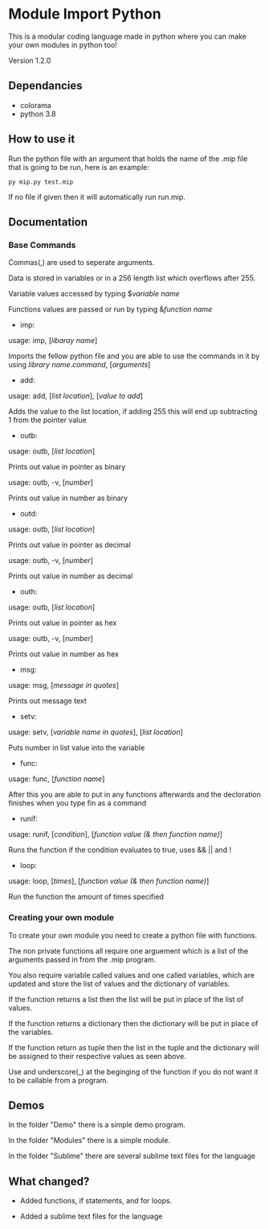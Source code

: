 # Module Import Python
This is a modular coding language made in python where you can make your own modules in python too!

Version 1.2.0

## Dependancies
- colorama
- python 3.8

## How to use it

Run the python file with an argument that holds the name of the .mip file that is going to be run, here is an example:

```
py mip.py test.mip
```

If no file if given then it will automatically run run.mip.

## Documentation

### Base Commands
Commas(,) are used to seperate arguments.

Data is stored in variables or in a 256 length list which overflows after 255.

Variable values accessed by typing $*variable name*

Functions values are passed or run by typing &*function name*

- imp: 

usage: imp, [*libaray name*]

Imports the fellow python file and you are able to use the commands in it by using *library name*.*command*, [*arguments*]


- add:

usage: add, [*list location*], [*value to add*]

Adds the value to the list location, if adding 255 this will end up subtracting 1 from the pointer value


- outb:

usage: outb, [*list location*]

Prints out value in pointer as binary

usage: outb, -v, [*number*]

Prints out value in number as binary


- outd:

usage: outb, [*list location*]

Prints out value in pointer as decimal

usage: outb, -v, [*number*]

Prints out value in number as decimal

- outh:

usage: outb, [*list location*]

Prints out value in pointer as hex

usage: outb, -v, [*number*]

Prints out value in number as hex

- msg:

usage: msg, [*message in quotes*]

Prints out message text

- setv:

usage: setv, [*variable name in quotes*], [*list location*]

Puts number in list value into the variable

- func:

usage: func, [*function name*]

After this you are able to put in any functions afterwards and the decloration finishes when you type fin as a command

- runif:

usage: runif, [*condition*], [*function value (& then function name)*]

Runs the function if the condition evaluates to true, uses && || and !

- loop:

usage: loop, [*times*], [*function value (& then function name)*]

Run the function the amount of times specified

### Creating your own module
To create your own module you need to create a python file with functions.

The non private functions all require one arguement which is a list of the arguments passed in from the .mip program.

You also require variable called values and one called variables, which are updated and store the list of values and the dictionary of variables.

If the function returns a list then the list will be put in place of the list of values.

If the function returns a dictionary then the dictionary will be put in place of the variables.

If the function return as tuple then the list in the tuple and the dictionary will be assigned to their respective values as seen above.

Use and underscore(\_) at the beginging of the function if you do not want it to be callable from a program.

## Demos

In the folder "Demo" there is a simple demo program.

In the folder "Modules" there is a simple module.

In the folder "Sublime" there are several sublime text files for the language

## What changed?

- Added functions, if statements, and for loops.

- Added a sublime text files for the language
